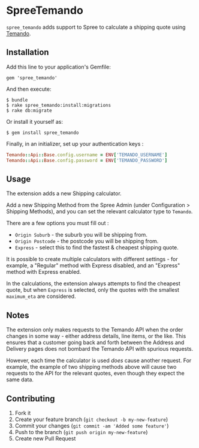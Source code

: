 # SpreeTemando

`spree_temando` adds support to Spree to calculate a shipping quote
using [Temando](https://www.temando.com).

## Installation

Add this line to your application's Gemfile:

    gem 'spree_temando'

And then execute:

    $ bundle
    $ rake spree_temando:install:migrations
    $ rake db:migrate

Or install it yourself as:

    $ gem install spree_temando

Finally, in an initializer, set up your authentication keys :

```ruby
Temando::Api::Base.config.username = ENV['TEMANDO_USERNAME']
Temando::Api::Base.config.password = ENV['TEMANDO_PASSWORD']
```

## Usage

The extension adds a new Shipping calculator.

Add a new Shipping Method from the Spree Admin (under Configuration >
Shipping Methods), and you can set the relevant calculator type to
`Temando`.

There are a few options you must fill out :

* `Origin Suburb` - the suburb you will be shipping from.
* `Origin Postcode` - the postcode you will be shipping from.
* `Express` - select this to find the fastest & cheapest shipping quote.

It is possible to create multiple calculators with different settings -
for example, a "Regular" method with Express disabled, and an "Express"
method with Express enabled.

In the calculations, the extension always attempts to find the cheapest
quote, but when `Express` is selected, only the quotes with the smallest
`maximum_eta` are considered.

## Notes

The extension only makes requests to the Temando API when the order
changes in some way - either address details, line items, or the like.
This ensures that a customer going back and forth between the Address
and Delivery pages does not bombard the Temando API with spurious
requests.

However, each time the calculator is used *does* cause another request.
For example, the example of two shipping methods above will cause two
requests to the API for the relevant quotes, even though they expect the
same data.


## Contributing

1. Fork it
2. Create your feature branch (`git checkout -b my-new-feature`)
3. Commit your changes (`git commit -am 'Added some feature'`)
4. Push to the branch (`git push origin my-new-feature`)
5. Create new Pull Request
